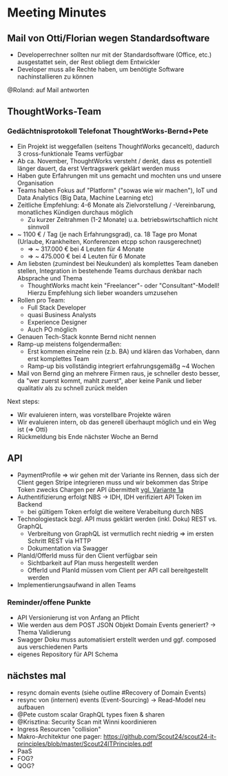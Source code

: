 # Meeting Minutes

## Mail von Otti/Florian wegen Standardsoftware

- Developerrechner sollten nur mit der Standardsoftware (Office, etc.) ausgestattet sein, der Rest obliegt dem Entwickler
- Developer muss alle Rechte haben, um benötigte Software nachinstallieren zu können

@Roland: auf Mail antworten

## ThoughtWorks-Team

### Gedächtnisprotokoll Telefonat ThoughtWorks-Bernd+Pete

- Ein Projekt ist weggefallen (seitens ThoughtWorks gecancelt), dadurch 3 cross-funktionale Teams verfügbar
- Ab ca. November, ThoughtWorks versteht / denkt, dass es potentiell länger dauert, da erst Vertragswerk geklärt werden muss
- Haben gute Erfahrungen mit uns gemacht und mochten uns und unsere Organisation
- Teams haben Fokus auf "Platform" ("sowas wie wir machen"), IoT und Data Analytics (Big Data, Machine Learning etc)
- Zeitliche Empfehlung: 4-6 Monate als Zielvorstellung / -Vereinbarung, monatliches Kündigen durchaus möglich
    - Zu kurzer Zeitrahmen (1-2 Monate) u.a. betriebswirtschaftlich nicht sinnvoll
- ~ 1100 € / Tag (je nach Erfahrungsgrad), ca. 18 Tage pro Monat (Urlaube, Krankheiten, Konferenzen etcpp schon rausgerechnet)
    - => ~ 317.000 € bei 4 Leuten für 4 Monate
    - => ~ 475.000 € bei 4 Leuten für 6 Monate
- Am liebsten (zumindest bei Neukunden) als komplettes Team daneben stellen, Integration in bestehende Teams durchaus denkbar nach Absprache und Thema
    - ThoughtWorks macht kein "Freelancer"- oder "Consultant"-Modell! Hierzu Empfehlung sich lieber woanders umzusehen
- Rollen pro Team:
    - Full Stack Developer
    - quasi Business Analysts
    - Experience Designer
    - Auch PO möglich
- Genauen Tech-Stack konnte Bernd nicht nennen
- Ramp-up meistens folgendermaßen:
    - Erst kommen einzelne rein (z.b. BA) und klären das Vorhaben, dann erst komplettes Team
    - Ramp-up bis vollständig integriert erfahrungsgemäßg ~4 Wochen
- Mail von Bernd ging an mehrere Firmen raus, je schneller desto besser, da "wer zuerst kommt, mahlt zuerst", aber keine Panik und lieber qualitativ als zu schnell zurück melden


Next steps:
- Wir evaluieren intern, was vorstellbare Projekte wären
- Wir evaluieren intern, ob das generell überhaupt möglich und ein Weg ist (=> Otti)
- Rückmeldung bis Ende nächster Woche an Bernd

## API

- PaymentProfile => wir gehen mit der Variante ins Rennen, dass sich der Client gegen Stripe integrieren muss und wir bekommen das Stripe Token zwecks Chargen per API übermittelt [vgl. Variante 1a](2018-06-21.md)
- Authentifizierung erfolgt NBS -> IDH, IDH verifiziert API Token im Backend
    - bei gültigem Token erfolgt die weitere Verabeitung durch NBS
- Technologiestack bzgl. API muss geklärt werden (inkl. Doku) REST vs. GraphQL
    - Verbreitung von GraphQL ist vermutlich recht niedrig => im ersten Schritt REST via HTTP
    - Dokumentation via Swagger
- PlanId/OfferId muss für den Client verfügbar sein
    - Sichtbarkeit auf Plan muss hergestellt werden
    - OfferId und PlanId müssen vom Client per API call bereitgestellt werden
- Implementierungsaufwand in allen Teams

### Reminder/offene Punkte

- API Versionierung ist von Anfang an Pflicht
- Wie werden aus dem POST JSON Objekt Domain Events generiert? -> Thema Validierung
- Swagger Doku muss automatisiert erstellt werden und ggf. composed aus verschiedenen Parts
- eigenes Repository für API Schema 

## nächstes mal

- resync domain events (siehe outline #Recovery of Domain Events)
- resync von (internen) events (Event-Sourcing) -> Read-Model neu aufbauen
- @Pete custom scalar GraphQL types fixen & sharen
- @Krisztina: Security Scan mit Winni koordinieren
- Ingress Resourcen "collision"
- Makro-Architektur one pager: https://github.com/Scout24/scout24-it-principles/blob/master/Scout24ITPrinciples.pdf
- PaaS
- FOG?
- QOG?

